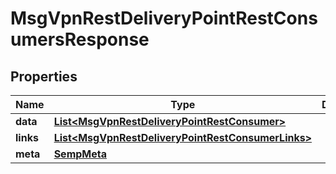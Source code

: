 

# MsgVpnRestDeliveryPointRestConsumersResponse


## Properties

| Name | Type | Description | Notes |
|------------ | ------------- | ------------- | -------------|
|**data** | [**List&lt;MsgVpnRestDeliveryPointRestConsumer&gt;**](MsgVpnRestDeliveryPointRestConsumer.md) |  |  [optional] |
|**links** | [**List&lt;MsgVpnRestDeliveryPointRestConsumerLinks&gt;**](MsgVpnRestDeliveryPointRestConsumerLinks.md) |  |  [optional] |
|**meta** | [**SempMeta**](SempMeta.md) |  |  |



